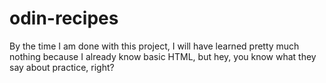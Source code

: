 # odin-recipes
By the time I am done with this project, I will have learned pretty much nothing because I already know basic HTML, but hey, you know what they say about practice, right?